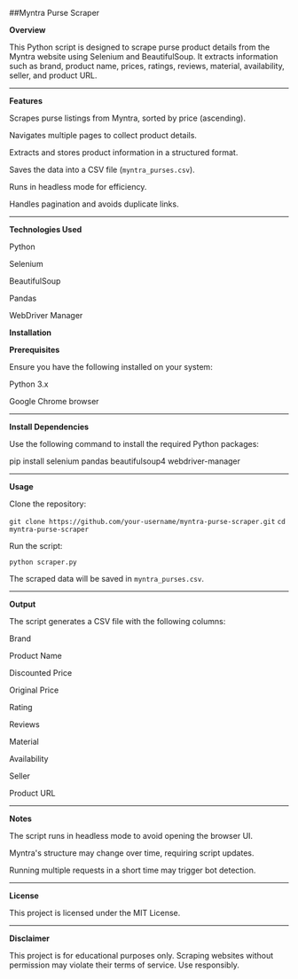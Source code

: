 ##Myntra Purse Scraper


**Overview**

This Python script is designed to scrape purse product details from the Myntra website using Selenium and BeautifulSoup. It extracts information such as brand, product name, prices, ratings, reviews, material, availability, seller, and product URL.

----

**Features**

Scrapes purse listings from Myntra, sorted by price (ascending).

Navigates multiple pages to collect product details.

Extracts and stores product information in a structured format.

Saves the data into a CSV file (``myntra_purses.csv``).

Runs in headless mode for efficiency.

Handles pagination and avoids duplicate links.

---

**Technologies Used**

Python

Selenium

BeautifulSoup

Pandas

WebDriver Manager

****Installation****

**Prerequisites**

Ensure you have the following installed on your system:

Python 3.x

Google Chrome browser

----

**Install Dependencies**

Use the following command to install the required Python packages:

pip install selenium pandas beautifulsoup4 webdriver-manager

----

**Usage**

Clone the repository:

``git clone https://github.com/your-username/myntra-purse-scraper.git``
``cd myntra-purse-scraper``

Run the script:

``python scraper.py``

The scraped data will be saved in ``myntra_purses.csv``.

---

**Output**

The script generates a CSV file with the following columns:

Brand

Product Name

Discounted Price

Original Price

Rating

Reviews

Material

Availability

Seller

Product URL

---

**Notes**

The script runs in headless mode to avoid opening the browser UI.

Myntra's structure may change over time, requiring script updates.

Running multiple requests in a short time may trigger bot detection.

----

**License**

This project is licensed under the MIT License.

---

**Disclaimer**

This project is for educational purposes only. Scraping websites without permission may violate their terms of service. Use responsibly.

